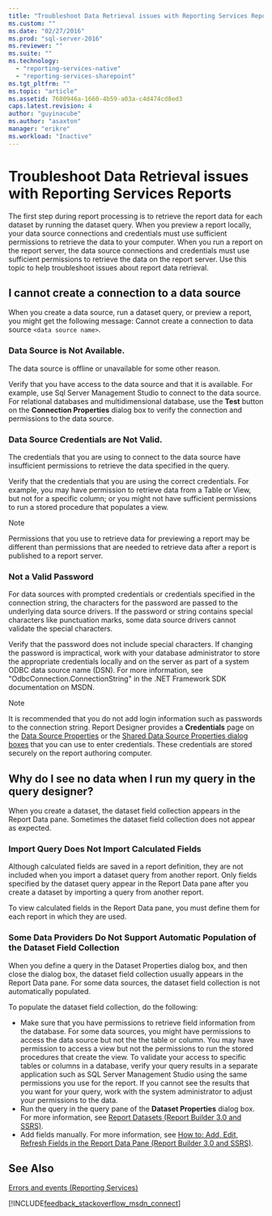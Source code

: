 ```yaml
---
title: "Troubleshoot Data Retrieval issues with Reporting Services Reports | Microsoft Docs"
ms.custom: ""
ms.date: "02/27/2016"
ms.prod: "sql-server-2016"
ms.reviewer: ""
ms.suite: ""
ms.technology: 
  - "reporting-services-native"
  - "reporting-services-sharepoint"
ms.tgt_pltfrm: ""
ms.topic: "article"
ms.assetid: 7680946a-1660-4b59-a03a-c4d474cd8ed3
caps.latest.revision: 4
author: "guyinacube"
ms.author: "asaxton"
manager: "erikre"
ms.workload: "Inactive"
---
```

# Troubleshoot Data Retrieval issues with Reporting Services Reports
The first step during report processing is to retrieve the report data for each dataset by running the dataset query. When you preview a report locally, your data source connections and credentials must use sufficient permissions to retrieve the data to your computer. When you run a report on the report server, the data source connections and credentials must use sufficient permissions to retrieve the data on the report server. Use this topic to help troubleshoot issues about report data retrieval.   
  
## I cannot create a connection to a data source  
When you create a data source, run a dataset query, or preview a report, you might get the following message: Cannot create a connection to data source `<data source name>`.   
    
### Data Source is Not Available.  
The data source is offline or unavailable for some other reason.   
  
Verify that you have access to the data source and that it is available. For example, use Sql Server Management Studio to connect to the data source. For relational databases and multidimensional database, use the **Test** button on the **Connection Properties** dialog box to verify the connection and permissions to the data source.   
  
### Data Source Credentials are Not Valid.  
The credentials that you are using to connect to the data source have insufficient permissions to retrieve the data specified in the query.  
  
Verify that the credentials that you are using the correct credentials. For example, you may have permission to retrieve data from a Table or View, but not for a specific column; or you might not have sufficient permissions to run a stored procedure that populates a view.   
  
> [!NOTE]  
> Permissions that you use to retrieve data for previewing a report may be different than permissions that are needed to retrieve data after a report is published to a report server.   
  
### Not a Valid Password  
For data sources with prompted credentials or credentials specified in the connection string, the characters for the password are passed to the underlying data source drivers. If the password or string contains special characters like punctuation marks, some data source drivers cannot validate the special characters.   
  
Verify that the password does not include special characters. If changing the password is impractical, work with your database administrator to store the appropriate credentials locally and on the server as part of a system ODBC data source name (DSN). For more information, see "OdbcConnection.ConnectionString" in the .NET Framework SDK documentation on MSDN.   
  
> [!NOTE]  
>It is recommended that you do not add login information such as passwords to the connection string. Report Designer provides a **Credentials** page on the [Data Source Properties](~/reporting-services/report-data/enter-data-source-credentials-dialog-box-report-builder.md) or the [Shared Data Source Properties dialog boxes](~/reporting-services/report-data/enter-data-source-credentials-dialog-box-report-builder.md) that you can use to enter credentials. These credentials are stored securely on the report authoring computer.  
  
## Why do I see no data when I run my query in the query designer?  
When you create a dataset, the dataset field collection appears in the Report Data pane. Sometimes the dataset field collection does not appear as expected.   
  
### Import Query Does Not Import Calculated Fields  
  
Although calculated fields are saved in a report definition, they are not included when you import a dataset query from another report. Only fields specified by the dataset query appear in the Report Data pane after you create a dataset by importing a query from another report.   
  
To view calculated fields in the Report Data pane, you must define them for each report in which they are used.   
  
### Some Data Providers Do Not Support Automatic Population of the Dataset Field Collection  
When you define a query in the Dataset Properties dialog box, and then close the dialog box, the dataset field collection usually appears in the Report Data pane. For some data sources, the dataset field collection is not automatically populated.   
  
To populate the dataset field collection, do the following:  
* Make sure that you have permissions to retrieve field information from the database. For some data sources, you might have permissions to access the data source but not the the table or column. You may have permission to access a view but not the permissions to run the stored procedures that create the view. To validate your access to specific tables or columns in a database, verify your query results in a separate application such as SQL Server Management Studio using the same permissions you use for the report. If you cannot see the results that you want for your query, work with the system administrator to adjust your permissions to the data.   
* Run the query in the query pane of the **Dataset Properties** dialog box. For more information, see [Report Datasets (Report Builder 3.0 and SSRS)](../../reporting-services/report-data/report-datasets-ssrs.md).  
* Add fields manually. For more information, see [How to: Add, Edit, Refresh Fields in the Report Data Pane (Report Builder 3.0 and SSRS)](../../reporting-services/report-data/add-edit-refresh-fields-in-the-report-data-pane-report-builder-and-ssrs.md).   
  
## See Also  
[Errors and events (Reporting Services)](../../reporting-services/troubleshooting/errors-and-events-reference-reporting-services.md)  
  
  

[!INCLUDE[feedback_stackoverflow_msdn_connect](../../includes/feedback-stackoverflow-msdn-connect.md)]



